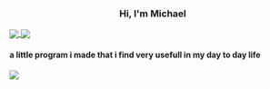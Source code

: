 <h3 align="center">Hi, I'm Michael</h3>

<a href="https://github.com/anuraghazra/convoychat">
  <img align="center" src="https://github-readme-stats.vercel.app/api?username=miko-t&show_icons=true&layout=compact&line_height=20" />
</a>
<a href="https://github.com/anuraghazra/github-readme-stats">
  <img align="center" src="https://github-readme-stats.vercel.app/api/top-langs/?username=miko-t&layout=compact&langs_count=6&exclude_repo=ML_learning" />
</a>

#### a little program i made that i find very usefull in my day to day life

<img align="center" src="https://github-readme-stats.vercel.app/api/pin/?username=miko-t&repo=upass-spork" />
